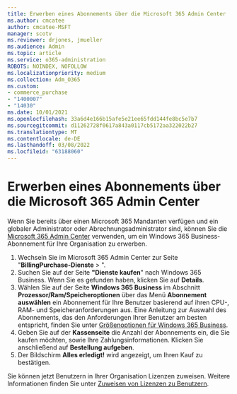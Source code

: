 ```yaml
---
title: Erwerben eines Abonnements über die Microsoft 365 Admin Center
ms.author: cmcatee
author: cmcatee-MSFT
manager: scotv
ms.reviewer: drjones, jmueller
ms.audience: Admin
ms.topic: article
ms.service: o365-administration
ROBOTS: NOINDEX, NOFOLLOW
ms.localizationpriority: medium
ms.collection: Adm_O365
ms.custom:
- commerce_purchase
- "1400007"
- "14030"
ms.date: 10/01/2021
ms.openlocfilehash: 33a6d4e166b15afe5e21ee65fdd144fe8bc5e7b7
ms.sourcegitcommit: d11262728f0617a843a0117cb5172aa322022b27
ms.translationtype: MT
ms.contentlocale: de-DE
ms.lasthandoff: 03/08/2022
ms.locfileid: "63188060"
---
```

# <a name="buy-a-subscription-through-the-microsoft-365-admin-center"></a>Erwerben eines Abonnements über die Microsoft 365 Admin Center

Wenn Sie bereits über einen Microsoft 365 Mandanten verfügen und ein globaler Administrator oder Abrechnungsadministrator sind, können Sie die [Microsoft 365 Admin Center](https://go.microsoft.com/fwlink/p/?linkid=2024339) verwenden, um ein Windows 365 Business-Abonnement für Ihre Organisation zu erwerben.

1. Wechseln Sie im Microsoft 365 Admin Center zur Seite "**BillingPurchase-Dienste** > ".
2. Suchen Sie auf der Seite **"Dienste kaufen**" nach Windows 365 Business. Wenn Sie es gefunden haben, klicken Sie auf **Details**.
3. Wählen Sie auf der Seite **Windows 365 Business** im Abschnitt **Prozessor/Ram/Speicheroptionen** über das Menü **Abonnement auswählen** ein Abonnement für Ihre Benutzer basierend auf ihren CPU-, RAM- und Speicheranforderungen aus. Eine Anleitung zur Auswahl des Abonnements, das den Anforderungen Ihrer Benutzer am besten entspricht, finden Sie unter [Größenoptionen für Windows 365 Business](https://docs.microsoft.com/microsoft-365/admin/setup/windows-365-business-sizing).
4. Geben Sie auf der **Kassenseite** die Anzahl der Abonnements ein, die Sie kaufen möchten, sowie Ihre Zahlungsinformationen. Klicken Sie anschließend auf **Bestellung aufgeben**.
5. Der Bildschirm **Alles erledigt!** wird angezeigt, um Ihren Kauf zu bestätigen.

Sie können jetzt Benutzern in Ihrer Organisation Lizenzen zuweisen. Weitere Informationen finden Sie unter [Zuweisen von Lizenzen zu Benutzern](https://docs.microsoft.com/microsoft-365/admin/setup/get-started-windows-365-business#assign-licenses-to-users).
